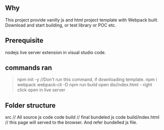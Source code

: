 ## Why

This project provide vanilly js and html project template with Webpack built.
Download and start building, or test library or POC etc.

## Prerequisite

nodejs
live server extension in visual studio code.

## commands ran

> npm init -y //Don't run this command, if downloading template.
> npm i webpack webpack-cli -D
> npm run build
> open dis/index.html - right click open in live server

## Folder structure

src // All source js code code
build // final bundeled js code
build/index.html // this page will served to the browser. And refer bundelled js file.
